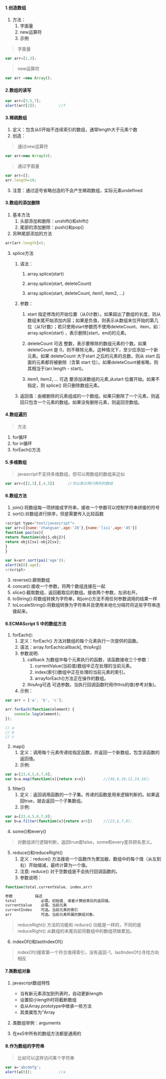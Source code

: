 #### 1.创造数组

1. 方法：
    1. 字面量
    2. new运算符
    3. 示例
    
>字面量

```javascript
var arr=[1,3];
```
>new运算符


```javascript
var arr =new Array();
```
#### 2.数组的读写


```javascript
var arr=[3,5,7];
alert(arr[2]);          //7
```

#### 3.稀疏数组

1. 定义：包含从0开始不连续索引的数组，通常length大于元素个数
2. 创造：

>通过new运算符


```javascript
var arr=new Array(4);
```

>通过字面量


```javascript
var arr=[];
arr.length=10;
```

3. 注意：通过逗号省略创造的不会产生稀疏数组，实际元素undefined

#### 3.数组的添加删除
1. 基本方法
    1. 头部添加和删除：unshift()和shift()
    2. 尾部的添加删除：push()和pop()
2. 另种尾部添加的方法


```javascript
arr[arr.length]=5;
```

3. splice方法
    1. 语法：
        1. array.splice(start)

        2. array.splice(start, deleteCount) 

        3. array.splice(start, deleteCount, item1, item2, ...)
        
    2. 参数：
    
        1. start 指定修改的开始位置（从0计数）。如果超出了数组的长度，则从数组末尾开始添加内容；如果是负值，则表示从数组末位开始的第几位（从1计数）；若只使用start参数而不使用deleteCount、item，如：array.splice(start) ，表示删除[start，end]的元素。
    
        2. deleteCount 可选 整数，表示要移除的数组元素的个数。如果 deleteCount 是 0，则不移除元素。这种情况下，至少应添加一个新元素。如果 deleteCount 大于start 之后的元素的总数，则从 start 后面的元素都将被删除（含第 start 位）。如果deleteCount被省略，则其相当于(arr.length - start)。
        3. item1, item2, ... 可选 要添加进数组的元素,从start 位置开始。如果不指定，则 splice() 将只删除数组元素。
    
    3. 返回值：由被删除的元素组成的一个数组。如果只删除了一个元素，则返回只包含一个元素的数组。如果没有删除元素，则返回空数组。

#### 4.数组遍历
>方法
1. for循环
2. for in循环
3. forEach()方法

#### 5.多维数组

>javascript不支持多维数组，但可以用数组的数组来近似


```javascript
var arr=[[2,3],[,4,5]]      //可以表示两行两列的数组
```
#### 6.数组方法

1. join():将数组每一项拼接成字符串，接收一个参数可以控制字符串拼接的符号
2. sort():对数组进行排序，但是需要传入比较函数


```javascript
<script type="text/javascript">  
var arr=[{name:'zhangsan',age:'28'},{name:'lisi',age:'45'}]  
function pai(sx){  
return function(obj1,obj2){  
return obj1[sx]-obj2[sx]; 
}  
}  
  
var k=arr.sort(pai('age'));  
alert(k[0].age);  
</script>  
```

3. reverse():颠倒数组
4. concat():接收一个参数，将两个数组连接在一起
5. slice():截取数组，返回截取后的数组。接收两个参数，左闭右开。
6. toString():将数组转换为字符串，和join()方法不用任何参数调用的结果一样
7. toLocaleString():将数组转换为字符串并且使用本地化分隔符将这些字符串连接起来。

#### 6.ECMAScript 5 中的数组方法

1. forEach():
    1. 定义：forEach() 方法对数组的每个元素执行一次提供的函数。
    2. 语法：array.forEach(callback[, thisArg])
    3. 参数说明:
        1. callback 为数组中每个元素执行的函数，该函数接收三个参数：
            1. currentValue(当前值)数组中正在处理的当前元素。
            2. index(索引)数组中正在处理的当前元素的索引。
            3. arrayforEach()方法正在操作的数组。
        2. thisArg可选 可选参数。当执行回调函数时用作this的值(参考对象)。
    4. 示例：


```javascript
var arr = ['a', 'b', 'c'];

arr.forEach(function(element) {
    console.log(element);
});

// a
// b
// c
```


2. map()
    1. 定义：调用每个元素传递给指定函数，并返回一个新数组，包含该函数的返回值。
    2. 示例:


```javascript
var a=[23,4,5,6,7,8];
var b=a.map(function(x){return x+x})        //[46,8,10,12,14,16];
```
    

3. filter()
    1. 定义：返回调用函数的一个子集。传递的函数是用来逻辑判断的。如果返回true，就会返回一个子集数组。
    2. 示例:
    

```javascript
var a=[23,4,5,6,7,8];
var b=a.filter(function(x){return x>5})     //[23,6,7,8];
```

4. some()和every()

>对数组进行逻辑判断，返回true或false，some和every差异顾名思义。

5. reduce()和reduceRight()
    1. 定义：reduce() 方法接收一个函数作为累加器，数组中的每个值（从左到右）开始缩减，最终计算为一个值。
    2. 注意: reduce() 对于空数组是不会执行回调函数的。
    3. 参数说明：
    

```javascript
function(total,currentValue, index,arr)

参数	        描述
total	        必需。初始值, 或者计算结束后的返回值。
currentValue	必需。当前元素
currentIndex	可选。当前元素的索引
arr	            可选。当前元素所属的数组对象。
```

>reduceRight() 方法的功能和 reduce() 功能是一样的，不同的是 reduceRight() 从数组的末尾向前将数组中的数组项做累加。

6. indexOf()和lastIndexOf()

> indexOf()搜索第一个符合值得索引，没有返回-1，lastIndexOf()寻找方向相反

#### 7.类数组对象
1. javascript数组特性
    - 当有新元素添加到列表时，自动更新length
    - 设置较小length时将截断数组
    - 会从Array.prototype中继承一些方法
    - 其类属性为“Array
    
2. 类数组举例：arguments
3. 在es5中所有的数组方法都是通用的

#### 8.作为数组的字符串

>比如可以这样访问某个字符串


```javascript
var a='abcdefg';
alert(a[0]);            //a 
```



